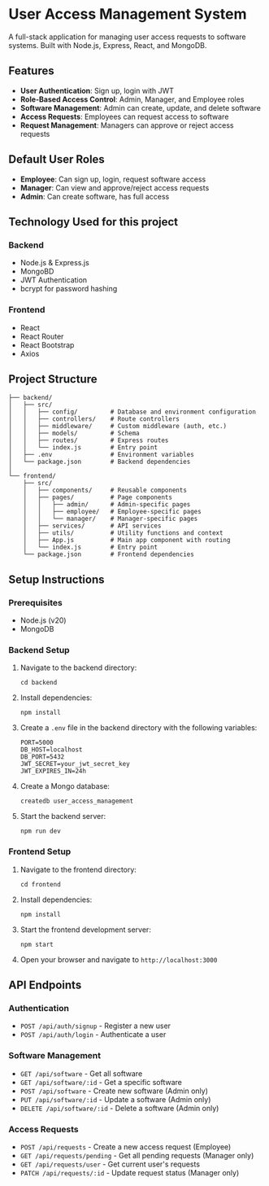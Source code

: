 # User Access Management System

A full-stack application for managing user access requests to software systems. Built with Node.js, Express, React, and MongoDB.

## Features

- **User Authentication**: Sign up, login with JWT
- **Role-Based Access Control**: Admin, Manager, and Employee roles
- **Software Management**: Admin can create, update, and delete software
- **Access Requests**: Employees can request access to software
- **Request Management**: Managers can approve or reject access requests

## Default User Roles

- **Employee**: Can sign up, login, request software access
- **Manager**: Can view and approve/reject access requests
- **Admin**: Can create software, has full access

## Technology Used for this project

### Backend
- Node.js & Express.js
- MongoBD
- JWT Authentication
- bcrypt for password hashing

### Frontend
- React
- React Router
- React Bootstrap
- Axios

## Project Structure

```
├── backend/
│   ├── src/
│   │   ├── config/         # Database and environment configuration
│   │   ├── controllers/    # Route controllers
│   │   ├── middleware/     # Custom middleware (auth, etc.)
│   │   ├── models/         # Schema
│   │   ├── routes/         # Express routes
│   │   └── index.js        # Entry point
│   ├── .env                # Environment variables
│   └── package.json        # Backend dependencies
│
└── frontend/
    ├── src/
    │   ├── components/     # Reusable components
    │   ├── pages/          # Page components
    │   │   ├── admin/      # Admin-specific pages
    │   │   ├── employee/   # Employee-specific pages
    │   │   └── manager/    # Manager-specific pages
    │   ├── services/       # API services
    │   ├── utils/          # Utility functions and context
    │   ├── App.js          # Main app component with routing
    │   └── index.js        # Entry point
    └── package.json        # Frontend dependencies
```

## Setup Instructions

### Prerequisites
- Node.js (v20)
- MongoDB

### Backend Setup

1. Navigate to the backend directory:
   ```
   cd backend
   ```

2. Install dependencies:
   ```
   npm install
   ```

3. Create a `.env` file in the backend directory with the following variables:
   ```
   PORT=5000
   DB_HOST=localhost
   DB_PORT=5432
   JWT_SECRET=your_jwt_secret_key
   JWT_EXPIRES_IN=24h
   ```

4. Create a Mongo database:
   ```
   createdb user_access_management
   ```

5. Start the backend server:
   ```
   npm run dev
   ```

### Frontend Setup

1. Navigate to the frontend directory:
   ```
   cd frontend
   ```

2. Install dependencies:
   ```
   npm install
   ```

3. Start the frontend development server:
   ```
   npm start
   ```

4. Open your browser and navigate to `http://localhost:3000`

## API Endpoints

### Authentication
- `POST /api/auth/signup` - Register a new user
- `POST /api/auth/login` - Authenticate a user

### Software Management
- `GET /api/software` - Get all software
- `GET /api/software/:id` - Get a specific software
- `POST /api/software` - Create new software (Admin only)
- `PUT /api/software/:id` - Update a software (Admin only)
- `DELETE /api/software/:id` - Delete a software (Admin only)

### Access Requests
- `POST /api/requests` - Create a new access request (Employee)
- `GET /api/requests/pending` - Get all pending requests (Manager only)
- `GET /api/requests/user` - Get current user's requests
- `PATCH /api/requests/:id` - Update request status (Manager only)


